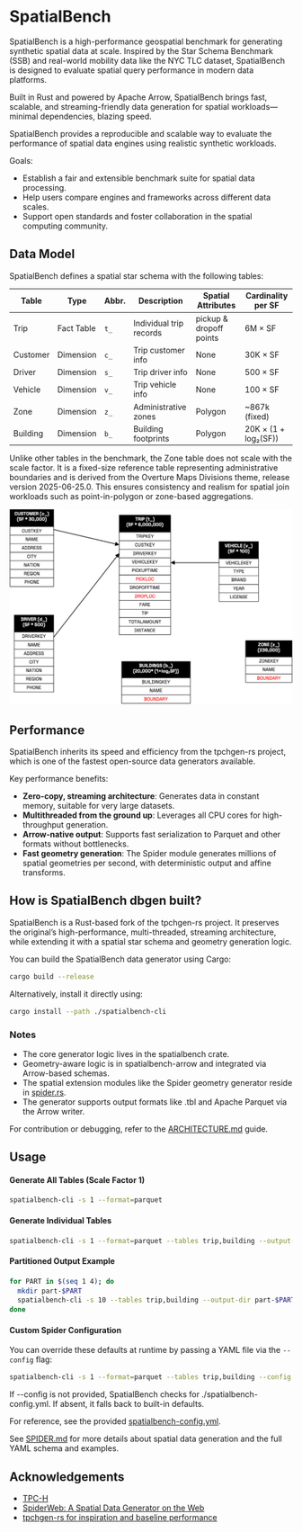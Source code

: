 # SpatialBench

SpatialBench is a high-performance geospatial benchmark for generating synthetic spatial data at scale. Inspired by the Star Schema Benchmark (SSB) and real-world mobility data like the NYC TLC dataset, SpatialBench is designed to evaluate spatial query performance in modern data platforms.

Built in Rust and powered by Apache Arrow, SpatialBench brings fast, scalable, and streaming-friendly data generation for spatial workloads—minimal dependencies, blazing speed.

SpatialBench provides a reproducible and scalable way to evaluate the performance of spatial data engines using realistic synthetic workloads.

Goals:

- Establish a fair and extensible benchmark suite for spatial data processing.
- Help users compare engines and frameworks across different data scales.
- Support open standards and foster collaboration in the spatial computing community.

## Data Model

SpatialBench defines a spatial star schema with the following tables:

| Table      | Type         | Abbr. | Description                                 | Spatial Attributes        | Cardinality per SF   |
|------------|--------------|-------|---------------------------------------------|----------------------------|----------------------|
| Trip       | Fact Table   | `t_`  | Individual trip records                     | pickup & dropoff points    | 6M × SF              |
| Customer   | Dimension    | `c_`  | Trip customer info                          | None                       | 30K × SF             |
| Driver     | Dimension    | `s_`  | Trip driver info                            | None                       | 500 × SF             |
| Vehicle    | Dimension    | `v_`  | Trip vehicle info                           | None                       | 100 × SF             |
| Zone       | Dimension    | `z_`  | Administrative zones                        | Polygon                    | ~867k (fixed)        |
| Building   | Dimension    | `b_`  | Building footprints                         | Polygon                    | 20K × (1 + log₂(SF)) |

Unlike other tables in the benchmark, the Zone table does not scale with the scale factor. It is a fixed-size reference table representing administrative boundaries and is derived from the Overture Maps Divisions theme, release version 2025-06-25.0. This ensures consistency and realism for spatial join workloads such as point-in-polygon or zone-based aggregations.

![image.png](images/data_model.png)

## Performance

SpatialBench inherits its speed and efficiency from the tpchgen-rs project, which is one of the fastest open-source data generators available.

Key performance benefits:
- **Zero-copy, streaming architecture**: Generates data in constant memory, suitable for very large datasets.
- **Multithreaded from the ground up**: Leverages all CPU cores for high-throughput generation.
- **Arrow-native output**: Supports fast serialization to Parquet and other formats without bottlenecks.
- **Fast geometry generation**: The Spider module generates millions of spatial geometries per second, with deterministic output and affine transforms.

## How is SpatialBench dbgen built?

SpatialBench is a Rust-based fork of the tpchgen-rs project. It preserves the original’s high-performance, multi-threaded, streaming architecture, while extending it with a spatial star schema and geometry generation logic.

You can build the SpatialBench data generator using Cargo:

```bash
cargo build --release
```

Alternatively, install it directly using:

```bash
cargo install --path ./spatialbench-cli
```

### Notes

- The core generator logic lives in the spatialbench crate.
- Geometry-aware logic is in spatialbench-arrow and integrated via Arrow-based schemas.
- The spatial extension modules like the Spider geometry generator reside in [spider.rs](https://github.com/wherobots/sedona-spatialbench/blob/main/spatialbench/src/spider.rs).
- The generator supports output formats like .tbl and Apache Parquet via the Arrow writer.

For contribution or debugging, refer to the [ARCHITECTURE.md](https://github.com/wherobots/sedona-spatialbench/blob/main/ARCHITECTURE.md) guide.

## Usage

#### Generate All Tables (Scale Factor 1)

```bash
spatialbench-cli -s 1 --format=parquet
```

#### Generate Individual Tables

```bash
spatialbench-cli -s 1 --format=parquet --tables trip,building --output-dir sf1-parquet
```

#### Partitioned Output Example

```bash
for PART in $(seq 1 4); do
  mkdir part-$PART
  spatialbench-cli -s 10 --tables trip,building --output-dir part-$PART --parts 4 --part $PART
done
```

#### Custom Spider Configuration

You can override these defaults at runtime by passing a YAML file via the `--config` flag:

```bash
spatialbench-cli -s 1 --format=parquet --tables trip,building --config spatialbench-config.yml
```

If --config is not provided, SpatialBench checks for ./spatialbench-config.yml. If absent, it falls back to built-in defaults.

For reference, see the provided [spatialbench-config.yml](spatialbench-config.yml).

See [SPIDER.md](SPIDER.md) for more details about spatial data generation and the full YAML schema and examples.

## Acknowledgements
- [TPC-H](https://www.tpc.org/tpch/)
- [SpiderWeb: A Spatial Data Generator on the Web](https://dl.acm.org/doi/10.1145/3397536.3422351)
- [tpchgen-rs for inspiration and baseline performance](https://datafusion.apache.org/blog/2025/04/10/fastest-tpch-generator/)
